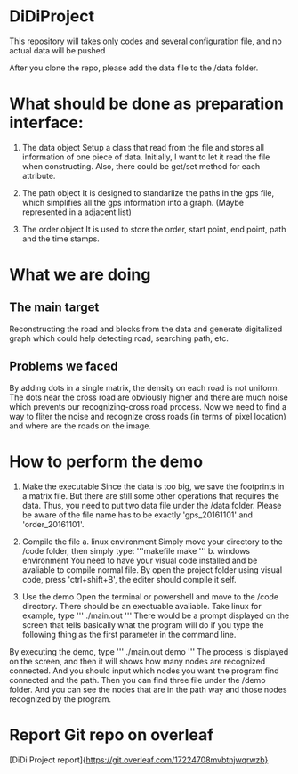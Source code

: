 ﻿# DiDiProject
This repository will takes only codes and several configuration file, and no actual data will be pushed

After you clone the repo, please add the data file to the /data folder.

# What should be done as preparation interface:
1. The data object
  Setup a class that read from the file and stores all information of one piece of data. Initially, I want to let it read the file when constructing.
  Also, there could be get/set method for each attribute.

2. The path object
  It is designed to standarlize the paths in the gps file, which simplifies all the gps information into a graph. (Maybe represented in a adjacent list)

3. The order object
  It is used to store the order, start point, end point, path and the time stamps.
  
# What we are doing
## The main target
Reconstructing the road and blocks from the data and generate digitalized graph which could help detecting road, searching path, etc.

## Problems we faced
By adding dots in a single matrix, the density on each road is not uniform. The dots near the cross road are obviously higher and there are much noise which prevents our recognizing-cross road process.
Now we need to find a way to fliter the noise and recognize cross roads (in terms of pixel location) and where are the roads on the image.

# How to perform the demo
1. Make the executable
  Since the data is too big, we save the footprints in a matrix file. But there are still some other operations that requires the data. Thus, you need to put two data file under the /data folder. Please be aware of the file name has to be exactly 'gps_20161101' and 'order_20161101'.

2. Compile the file
  a. linux environment
    Simply move your directory to the /code folder, then simply type:
    '''makefile
    make
    '''
  b. windows environment
    You need to have your visual code installed and be avaliable to compile normal file. By open the project folder using visual code, press 'ctrl+shift+B', the editer should compile it self.

3. Use the demo
  Open the terminal or powershell and move to the /code directory. There should be an exectuable avaliable. Take linux for example, type
  '''
  ./main.out
  '''
  There would be a prompt displayed on the screen that tells basically what the program will do if you type the following thing as the first parameter in the command line.

  By executing the demo, type
  '''
  ./main.out demo
  '''
  The process is displayed on the screen, and then it will shows how many nodes are recognized connected. And you should input which nodes you want the program find connected and the path. Then you can find three file under the /demo folder. And you can see the nodes that are in the path way and those nodes recognized by the program.

# Report Git repo on overleaf
  [DiDi Project report]{https://git.overleaf.com/17224708mvbtnjwqrwzb}